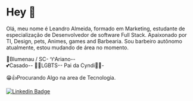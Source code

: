 # Hey 👋

Olá, meu nome é Leandro Almeida, formado em Marketing, estudante de especialização de Desenvolvedor de software Full Stack. Apaixonado por TI, Design, pets, Animes, games and Barbearia. Sou barbeiro autônomo atualmente, estou mudando de área no momento.

📍Blumenau / SC-
♈Ariano--  
💕Casado--
🏳‍🌈LGBTS--
Pai da Cyndi🐕‍🦺-

😁👍Procurando Algo na area de Tecnologia.

[![Linkedin Badge](https://img.shields.io/badge/-LinkedIn-blue?style=flat-square&logo=Linkedin&logoColor=white&link=https://www.linkedin.com/in/leandro-afonso-da-silva-de-almeida-7bb543119/)](https://www.linkedin.com/in/leandro-afonso-da-silva-de-almeida-7bb543119/)


